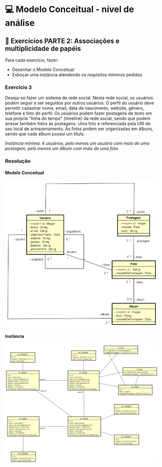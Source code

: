 # 💻 Modelo Conceitual - nível de análise

## 📝 Exercícios PARTE 2: Associações e multiplicidade de papéis
Para cada exercício, fazer:
- Desenhar o Modelo Conceitual
- Esboçar uma instância atendendo os requisitos mínimos pedidos

### Exercício 3

Deseja-se fazer um sistema de rede social. Nesta rede social, os usuários podem seguir e ser seguidos por outros usuários. O perfil do usuário deve permitir cadastrar nome, email, data de nascimento, website, gênero, telefone e foto do perfil. Os usuários podem fazer postagens de texto em sua própria "linha do tempo" (timeline) da rede social, sendo que podem anexar também fotos às postagens. Uma foto é referenciada pela URI de seu local de armazenamento. As fotos podem ser organizadas em álbuns, sendo que cada álbum possui um título.

*Instância mínima: 4 usuários, pelo menos um usuário com mais de uma postagem, pelo menos um álbum com mais de uma foto.*

### Resolução

#### Modelo Conceitual

![exercicio3](exercicio3.png)

#### Instância
![exercicio3Instancia](exercicio3instancia.png)